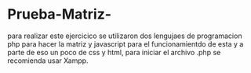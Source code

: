 # Prueba-Matriz-
<p>para realizar este ejercicico se utilizaron dos lengujaes de programacion php para hacer la matriz y javascript para el funcionamientdo de esta y a parte de eso un poco de css y html, para iniciar el archivo .php se recomienda usar Xampp.</p>
